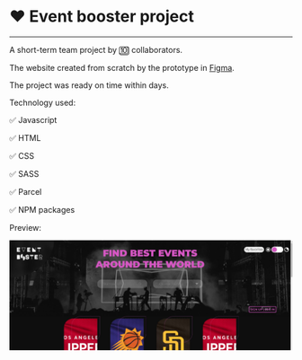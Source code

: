 # :heart: Event booster project
____

A short-term team project by :keycap_ten: collaborators.

The website created from scratch by the prototype in [Figma](https://www.figma.com/file/ZSITpk0AVZt505gTQxlXOZ/EVENT-BOOSTER-(MY-Copy)?node-id=12%3A10).

The project was ready on time within days.

Technology used:

 :white_check_mark: Javascript

 :white_check_mark: HTML

 :white_check_mark: CSS

 :white_check_mark: SASS

 :white_check_mark: Parcel

 :white_check_mark: NPM packages

Preview:

<a href="https://ketryin.github.io/event-booster-project/" target="_blank"><img src="https://github.com/ketryin/event-booster-project/blob/main/src/images/img.JPG" alt="screenshot of the main page of project"/></a>

